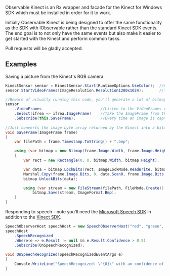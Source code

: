 Observable Kinect is an Rx wrapper and facade for the Kinect for Windows SDK which must be installed in order for it to work. 

Initially Observable Kinect is being designed to offer the same functionality as the SDK with IObservable<EventArgs> rather than the standard Kinect SDK events. The end goal is to not only have the same events but also make it easier to get started with the Kinect and perform common tasks.

Pull requests will be gladly accepted.

## Examples
Saving a picture from the Kinect's RGB camera

```csharp
KinectSensor sensor = KinectSensor.Start(RuntimeOptions.UseColor);	//Get the sensor and tell it you want to use the color camera
sensor.StartVideoFrames(ImageResolution.Resolution1280x1024);       //Tell it to turn the camera on and return images at 1280x1024

//Beware of actually running this code, you'll generate a lot of bitmaps in a very short time unless you throttle the observable
sensor
	.VideoFrames                          //Listen to the VideoFrames observable
	.Select(ifrea => ifrea.ImageFrame)    //Take the ImageFrame from the event args
	.Subscribe(this.SaveFrame);           //Every time an image is captured save it
	
//Just converts the image byte array returned by the Kinect into a bitmap file
void SaveFrame(ImageFrame frame)
{
	var filePath = frame.Timestamp.ToString() + ".bmp";

	using (var bitmap = new Bitmap(frame.Image.Width, frame.Image.Height, PixelFormat.Format32bppRgb))
	{
		var rect = new Rectangle(0, 0, bitmap.Width, bitmap.Height);

		var data = bitmap.LockBits(rect, ImageLockMode.ReadWrite, bitmap.PixelFormat);
		Marshal.Copy(frame.Image.Bits, 0, data.Scan0, frame.Image.Bits.Length);
		bitmap.UnlockBits(data);

		using (var stream = new FileStream(filePath, FileMode.Create))
			bitmap.Save(stream, ImageFormat.Bmp);
	}
}
```

Responding to speech - note you'll need the [Microsoft Speech SDK](https://www.microsoft.com/download/en/details.aspx?id=14373) in addition to the [Kinect SDK](http://kinectforwindows.org/).

```csharp
SpeechObserverHost speechHost = new SpeechObserverHost("red", "green", "yellow");
speechHost
	.SpeechRecognized
	.Where(e => e.Result != null && e.Result.Confidence > 0.9)
	.Subscribe(OnSpeechRecognized);
	
void OnSpeechRecognized(SpeechRecognizedEventArgs e)
{
	Console.WriteLine("SpeechRecognized: \"{0}\" with an confidence of {1}", e.Result.Text, e.Result.Confidence);
}
```